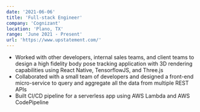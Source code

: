 ```yaml
---
date: '2021-06-06'
title: 'Full-stack Engineer'
company: 'Cognizant'
location: 'Plano, TX'
range: 'June 2021 - Present'
url: 'https://www.upstatement.com/'
---
```


- Worked with other developers, internal sales teams, and client teams to design a high fidelity body pose tracking application with 3D rendering capabilities using React Native, TensorflowJS, and Three.js
- Collaborated with a small team of developers and designed a front-end micro-service to query and aggregate all the data from multiple REST APIs
- Built CI/CD pipeline for a serverless app using AWS Lambda and AWS CodePipeline
